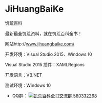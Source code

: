 # JiHuangBaiKe
饥荒百科

最新最全饥荒资料，就在饥荒百科全书！

网站http://www.jihuangbaike.com/ 

开发环境：Visual Studio 2015、Windows 10

Visual Studio 2015 插件：XAMLRegions

开发语言：VB.NET

测试环境：Windows 10

- QQ群： <a target="_blank" href="http://shang.qq.com/wpa/qunwpa?idkey=79bf71c5232fb608d5cf56a0b324c960904ac5911ea321faa0b13e5afdef0d5f"><img border="0" src="http://pub.idqqimg.com/wpa/images/group.png" alt="饥荒百科全书交流群" title="饥荒百科全书交流群"> 580332268</a>
